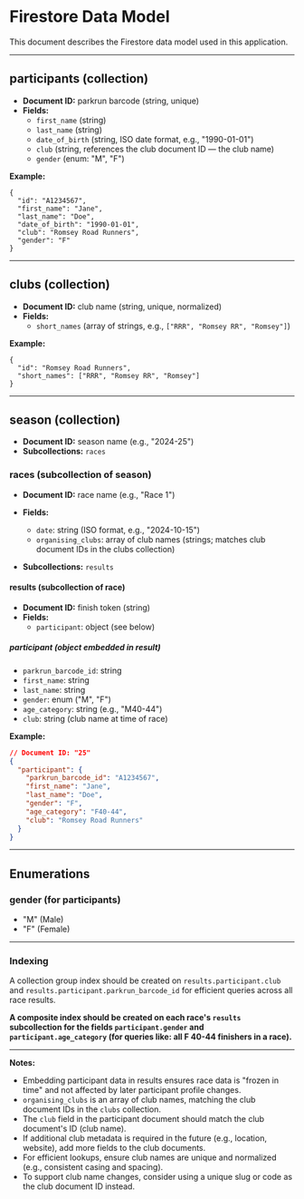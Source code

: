# Firestore Data Model

This document describes the Firestore data model used in this application.

---

## participants (collection)

- **Document ID:** parkrun barcode (string, unique)
- **Fields:**
  - `first_name` (string)
  - `last_name` (string)
  - `date_of_birth` (string, ISO date format, e.g., "1990-01-01")
  - `club` (string, references the club document ID — the club name)
  - `gender` (enum: "M", "F")

**Example:**
```
{
  "id": "A1234567",
  "first_name": "Jane",
  "last_name": "Doe",
  "date_of_birth": "1990-01-01",
  "club": "Romsey Road Runners",
  "gender": "F"
}
```

---

## clubs (collection)

- **Document ID:** club name (string, unique, normalized)
- **Fields:**
  - `short_names` (array of strings, e.g., `["RRR", "Romsey RR", "Romsey"]`)

**Example:**
```
{
  "id": "Romsey Road Runners",
  "short_names": ["RRR", "Romsey RR", "Romsey"]
}
```

---

## season (collection)

- **Document ID:** season name (e.g., "2024-25")
- **Subcollections:** `races`

### races (subcollection of season)

- **Document ID:** race name (e.g., "Race 1")
- **Fields:**
  - `date`: string (ISO format, e.g., "2024-10-15")
  - `organising_clubs`: array of club names (strings; matches club document IDs in the clubs collection)

- **Subcollections:** `results`

#### results (subcollection of race)

- **Document ID:** finish token (string)
- **Fields:**
  - `participant`: object (see below)

##### participant (object embedded in result)

- `parkrun_barcode_id`: string
- `first_name`: string
- `last_name`: string
- `gender`: enum ("M", "F")
- `age_category`: string (e.g., "M40-44")
- `club`: string (club name at time of race)

**Example:**
```json
// Document ID: "25"
{
  "participant": {
    "parkrun_barcode_id": "A1234567",
    "first_name": "Jane",
    "last_name": "Doe",
    "gender": "F",
    "age_category": "F40-44",
    "club": "Romsey Road Runners"
  }
}
```

---

## Enumerations

### gender (for participants)
- "M" (Male)
- "F" (Female)

---

### Indexing

A collection group index should be created on `results.participant.club` and `results.participant.parkrun_barcode_id` for efficient queries across all race results.

**A composite index should be created on each race's `results` subcollection for the fields `participant.gender` and `participant.age_category` (for queries like: all F 40-44 finishers in a race).**

---

**Notes:**  
- Embedding participant data in results ensures race data is "frozen in time" and not affected by later participant profile changes.
- `organising_clubs` is an array of club names, matching the club document IDs in the `clubs` collection.
- The `club` field in the participant document should match the club document's ID (club name).
- If additional club metadata is required in the future (e.g., location, website), add more fields to the club documents.
- For efficient lookups, ensure club names are unique and normalized (e.g., consistent casing and spacing).
- To support club name changes, consider using a unique slug or code as the club document ID instead.